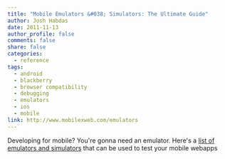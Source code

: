 ```yaml
---
title: "Mobile Emulators &#038; Simulators: The Ultimate Guide"
author: Josh Habdas
date: 2011-11-13
author_profile: false
comments: false
share: false
categories:
  - reference
tags:
  - android
  - blackberry
  - browser compatibility
  - debugging
  - emulators
  - ios
  - mobile
link: http://www.mobilexweb.com/emulators
---
```

Developing for mobile? You're gonna need an emulator. Here's a [list of emulators and simulators][1] that can be used to test your mobile webapps

 [1]: http://www.mobilexweb.com/emulators
